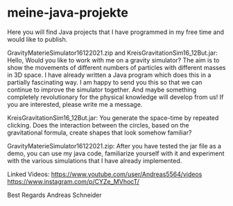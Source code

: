 # meine-java-projekte
Here you will find Java projects that I have programmed in my free time and would like to publish.


GravityMaterieSimulator16122021.zip and KreisGravitationSim16_12But.jar:
Hello,
Would you like to work with me on a gravity simulator? The aim is to show the movements of different numbers of particles with different masses in 3D space. I have already written a Java program which does this in a partially fascinating way. I am happy to send you this so that we can continue to improve the simulator together. And maybe something completely revolutionary for the physical knowledge will develop from us!
If you are interested, please write me a message.

KreisGravitationSim16_12But.jar:
You generate the space-time by repeated clicking. Does the interaction between the circles, based on the gravitational formula, create shapes that look somehow familiar?

GravityMaterieSimulator16122021.zip:
After you have tested the jar file as a demo, you can use my java code, familiarize yourself with it and experiment with the various simulations that I have already implemented.





Linked Videos:
https://www.youtube.com/user/Andreas5564/videos
https://www.instagram.com/p/CYZe_MVhocT/


Best Regards
Andreas Schneider
